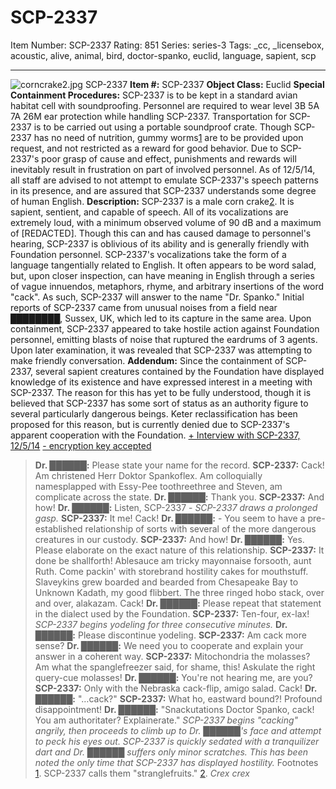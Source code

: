# SCP-2337
Item Number: SCP-2337
Rating: 851
Series: series-3
Tags: _cc, _licensebox, acoustic, alive, animal, bird, doctor-spanko, euclid, language, sapient, scp

---

![corncrake2.jpg](https://scp-wiki.wdfiles.com/local--files/scp-2337/corncrake2.jpg)
SCP-2337
**Item #:** SCP-2337
**Object Class:** Euclid
**Special Containment Procedures:** SCP-2337 is to be kept in a standard avian habitat cell with soundproofing. Personnel are required to wear level 3B 5A 7A 26M ear protection while handling SCP-2337. Transportation for SCP-2337 is to be carried out using a portable soundproof crate.
Though SCP-2337 has no need of nutrition, gummy worms[1](javascript:;) are to be provided upon request, and not restricted as a reward for good behavior. Due to SCP-2337's poor grasp of cause and effect, punishments and rewards will inevitably result in frustration on part of involved personnel.
As of 12/5/14, all staff are advised to not attempt to emulate SCP-2337's speech patterns in its presence, and are assured that SCP-2337 understands some degree of human English.
**Description:** SCP-2337 is a male corn crake[2](javascript:;). It is sapient, sentient, and capable of speech. All of its vocalizations are extremely loud, with a minimum observed volume of 90 dB and a maximum of [REDACTED]. Though this can and has caused damage to personnel's hearing, SCP-2337 is oblivious of its ability and is generally friendly with Foundation personnel.
SCP-2337's vocalizations take the form of a language tangentially related to English. It often appears to be word salad, but, upon closer inspection, can have meaning in English through a series of vague innuendos, metaphors, rhyme, and arbitrary insertions of the word "cack". As such, SCP-2337 will answer to the name "Dr. Spanko."
Initial reports of SCP-2337 came from unusual noises from a field near ████████, Sussex, UK, which led to its capture in the same area. Upon containment, SCP-2337 appeared to take hostile action against Foundation personnel, emitting blasts of noise that ruptured the eardrums of 3 agents. Upon later examination, it was revealed that SCP-2337 was attempting to make friendly conversation.
**Addendum:** Since the containment of SCP-2337, several sapient creatures contained by the Foundation have displayed knowledge of its existence and have expressed interest in a meeting with SCP-2337. The reason for this has yet to be fully understood, though it is believed that SCP-2337 has some sort of status as an authority figure to several particularly dangerous beings. Keter reclassification has been proposed for this reason, but is currently denied due to SCP-2337's apparent cooperation with the Foundation.
[\+ Interview with SCP-2337, 12/5/14](javascript:;)
[\- encryption key accepted](javascript:;)
> **Dr. ██████:** Please state your name for the record.
> **SCP-2337:** Cack! Am christened Herr Doktor Spankoflex. Am colloquially namesplapped with Essy-Pee toothreethree and Steven, am complicate across the state.
> **Dr. ██████:** Thank you.
> **SCP-2337:** And how!
> **Dr. ██████:** Listen, SCP-2337 -
> _SCP-2337 draws a prolonged gasp._
> **SCP-2337:** It me! Cack!
> **Dr. ██████:** \- You seem to have a pre-established relationship of sorts with several of the more dangerous creatures in our custody.
> **SCP-2337:** And how!
> **Dr. ██████:** Yes. Please elaborate on the exact nature of this relationship.
> **SCP-2337:** It done be shallforth! Ablesauce am tricky mayonnaise forsooth, aunt Ruth. Come packin' with storebrand hostility cakes for mouthstuff. Slaveykins grew boarded and bearded from Chesapeake Bay to Unknown Kadath, my good flibbert. The three ringed hobo stack, over and over, alakazam. Cack!
> **Dr. ██████:** Please repeat that statement in the dialect used by the Foundation.
> **SCP-2337:** Ten-four, ex-lax!
> _SCP-2337 begins yodeling for three consecutive minutes._
> **Dr. ██████:** Please discontinue yodeling.
> **SCP-2337:** Am cack more sense?
> **Dr. ██████:** We need you to cooperate and explain your answer in a coherent way.
> **SCP-2337:** Mitochondria the molasses? Am what the spanglefreezer said, for shame, this! Askulate the right query-cue molasses!
> **Dr. ██████:** You're not hearing me, are you?
> **SCP-2337:** Only with the Nebraska cack-flip, amigo salad. Cack!
> **Dr. ██████:** "…cack?"
> **SCP-2337:** What ho, eastward bound?! Profound disappointment!
> **Dr. ██████:** "Snackutations Doctor Spanko, cack! You am authoritater? Explainerate."
> _SCP-2337 begins "cacking" angrily, then proceeds to climb up to Dr. ██████'s face and attempt to peck his eyes out. SCP-2337 is quickly sedated with a tranquilizer dart and Dr. ██████ suffers only minor scratches. This has been noted the only time that SCP-2337 has displayed hostility._
Footnotes
[1](javascript:;). SCP-2337 calls them "stranglefruits."
[2](javascript:;). _Crex crex_